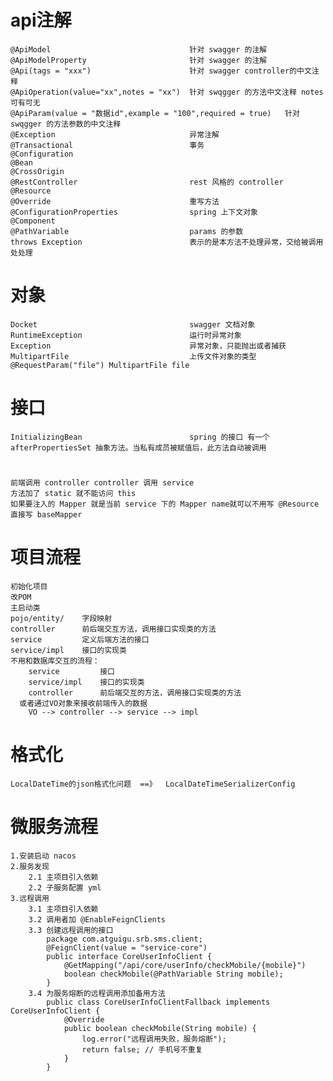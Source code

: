 # api注解
    @ApiModel                               针对 swagger 的注解
    @ApiModelProperty                       针对 swagger 的注解
    @Api(tags = "xxx")                      针对 swagger controller的中文注释
    @ApiOperation(value="xx",notes = "xx")  针对 swqgger 的方法中文注释 notes 可有可无
    @ApiParam(value = "数据id",example = "100",required = true)   针对 swqgger 的方法参数的中文注释
    @Exception                              异常注解
    @Transactional                          事务
    @Configuration
    @Bean
    @CrossOrigin
    @RestController                         rest 风格的 controller
    @Resource
    @Override                               重写方法
    @ConfigurationProperties                spring 上下文对象
    @Component
    @PathVariable                           params 的参数
    throws Exception                        表示的是本方法不处理异常，交给被调用处处理
# 对象
    Docket                                  swagger 文档对象
    RuntimeException                        运行时异常对象
    Exception                               异常对象，只能抛出或者捕获
    MultipartFile                           上传文件对象的类型   @RequestParam("file") MultipartFile file
# 接口
    InitializingBean                        spring 的接口 有一个 afterPropertiesSet 抽象方法。当私有成员被赋值后，此方法自动被调用

# 
    前端调用 controller controller 调用 service
    方法加了 static 就不能访问 this
    如果要注入的 Mapper 就是当前 service 下的 Mapper name就可以不用写 @Resource 直接写 baseMapper

# 项目流程
    初始化项目
    改POM
    主启动类
    pojo/entity/    字段映射
    controller      前后端交互方法，调用接口实现类的方法
    service         定义后端方法的接口
    service/impl    接口的实现类
    不用和数据库交互的流程：
        service         接口
        service/impl    接口的实现类
        controller      前后端交互的方法，调用接口实现类的方法
      或者通过VO对象来接收前端传入的数据
        VO --> controller --> service --> impl
# 格式化
    LocalDateTime的json格式化问题  ==》  LocalDateTimeSerializerConfig

# 微服务流程
    1.安装启动 nacos
    2.服务发现
        2.1 主项目引入依赖
        2.2 子服务配置 yml
    3.远程调用
        3.1 主项目引入依赖
        3.2 调用者加 @EnableFeignClients
        3.3 创建远程调用的接口
            package com.atguigu.srb.sms.client;
            @FeignClient(value = "service-core")
            public interface CoreUserInfoClient {
                @GetMapping("/api/core/userInfo/checkMobile/{mobile}")
                boolean checkMobile(@PathVariable String mobile);
            }
        3.4 为服务熔断的远程调用添加备用方法
            public class CoreUserInfoClientFallback implements CoreUserInfoClient {
                @Override
                public boolean checkMobile(String mobile) {
                    log.error("远程调用失败，服务熔断");
                    return false; // 手机号不重复
                }
            }
